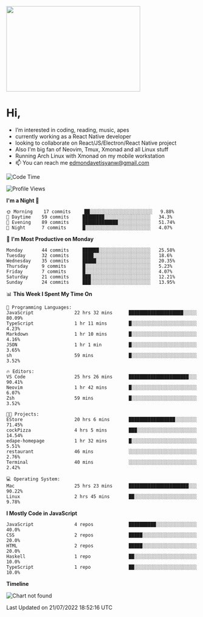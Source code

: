 <kbd><img src="https://c.tenor.com/76XxFDBUu48AAAAC/frustrated-mad.gif" width="352" height="224" /></kbd>
#  Hi,
-  I’m interested in coding, reading, music, apes
-  currently working as a React Native developer
-  looking to collaborate on React/JS/Electron/React Native project
-  Also I'm big fan of Neovim, Tmux, Xmonad and all Linux stuff
-  Running Arch Linux with Xmonad on my mobile workstation
- 📫 You can reach me edmondavetisyanw@gmail.com
<!---
edavetisyan/edavetisyan is a ✨ special ✨ repository because its `README.md` (this file) appears on your GitHub profile.
You can click the Preview link to take a look at your changes.
--->

<!--START_SECTION:waka-->
![Code Time](http://img.shields.io/badge/Code%20Time-0%20secs-blue)

![Profile Views](http://img.shields.io/badge/Profile%20Views-168-blue)

**I'm a Night 🦉** 

```text
🌞 Morning    17 commits     ██░░░░░░░░░░░░░░░░░░░░░░░   9.88% 
🌆 Daytime    59 commits     ████████░░░░░░░░░░░░░░░░░   34.3% 
🌃 Evening    89 commits     █████████████░░░░░░░░░░░░   51.74% 
🌙 Night      7 commits      █░░░░░░░░░░░░░░░░░░░░░░░░   4.07%

```
📅 **I'm Most Productive on Monday** 

```text
Monday       44 commits     ██████░░░░░░░░░░░░░░░░░░░   25.58% 
Tuesday      32 commits     ████░░░░░░░░░░░░░░░░░░░░░   18.6% 
Wednesday    35 commits     █████░░░░░░░░░░░░░░░░░░░░   20.35% 
Thursday     9 commits      █░░░░░░░░░░░░░░░░░░░░░░░░   5.23% 
Friday       7 commits      █░░░░░░░░░░░░░░░░░░░░░░░░   4.07% 
Saturday     21 commits     ███░░░░░░░░░░░░░░░░░░░░░░   12.21% 
Sunday       24 commits     ███░░░░░░░░░░░░░░░░░░░░░░   13.95%

```


📊 **This Week I Spent My Time On** 

```text
💬 Programming Languages: 
JavaScript               22 hrs 32 mins      ████████████████████░░░░░   80.09% 
TypeScript               1 hr 11 mins        █░░░░░░░░░░░░░░░░░░░░░░░░   4.23% 
Markdown                 1 hr 10 mins        █░░░░░░░░░░░░░░░░░░░░░░░░   4.16% 
JSON                     1 hr 1 min          █░░░░░░░░░░░░░░░░░░░░░░░░   3.65% 
sh                       59 mins             █░░░░░░░░░░░░░░░░░░░░░░░░   3.52%

🔥 Editors: 
VS Code                  25 hrs 26 mins      ██████████████████████░░░   90.41% 
Neovim                   1 hr 42 mins        █░░░░░░░░░░░░░░░░░░░░░░░░   6.07% 
Zsh                      59 mins             █░░░░░░░░░░░░░░░░░░░░░░░░   3.52%

🐱‍💻 Projects: 
EStore                   20 hrs 6 mins       █████████████████░░░░░░░░   71.45% 
cockPizza                4 hrs 5 mins        ███░░░░░░░░░░░░░░░░░░░░░░   14.54% 
edape-homepage           1 hr 32 mins        █░░░░░░░░░░░░░░░░░░░░░░░░   5.51% 
restaurant               46 mins             ░░░░░░░░░░░░░░░░░░░░░░░░░   2.76% 
Terminal                 40 mins             ░░░░░░░░░░░░░░░░░░░░░░░░░   2.42%

💻 Operating System: 
Mac                      25 hrs 23 mins      ██████████████████████░░░   90.22% 
Linux                    2 hrs 45 mins       ██░░░░░░░░░░░░░░░░░░░░░░░   9.78%

```

**I Mostly Code in JavaScript** 

```text
JavaScript               4 repos             ██████████░░░░░░░░░░░░░░░   40.0% 
CSS                      2 repos             █████░░░░░░░░░░░░░░░░░░░░   20.0% 
HTML                     2 repos             █████░░░░░░░░░░░░░░░░░░░░   20.0% 
Haskell                  1 repo              ██░░░░░░░░░░░░░░░░░░░░░░░   10.0% 
TypeScript               1 repo              ██░░░░░░░░░░░░░░░░░░░░░░░   10.0%

```


**Timeline**

![Chart not found](https://raw.githubusercontent.com/edavetisyan/edavetisyan/main/charts/bar_graph.png) 


 Last Updated on 21/07/2022 18:52:16 UTC
<!--END_SECTION:waka-->
